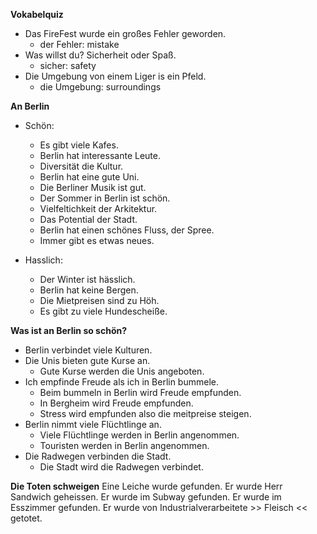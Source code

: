 **Vokabelquiz**

- Das FireFest wurde ein großes Fehler geworden.
  - der Fehler: mistake
- Was willst du? Sicherheit oder Spaß.
  - sicher: safety
- Die Umgebung von einem Liger is ein Pfeld.
  - die Umgebung: surroundings

**An Berlin**

- Schön:

  - Es gibt viele Kafes.
  - Berlin hat interessante Leute.
  - Diversität die Kultur.
  - Berlin hat eine gute Uni.
  - Die Berliner Musik ist gut.
  - Der Sommer in Berlin ist schön.
  - Vielfeltichkeit der Arkitektur.
  - Das Potential der Stadt.
  - Berlin hat einen schönes Fluss, der Spree.
  - Immer gibt es etwas neues.

- Hasslich:
  - Der Winter ist hässlich.
  - Berlin hat keine Bergen.
  - Die Mietpreisen sind zu Höh.
  - Es gibt zu viele Hundescheiße.

**Was ist an Berlin so schön?**

- Berlin verbindet viele Kulturen.
- Die Unis bieten gute Kurse an.
  - Gute Kurse werden die Unis angeboten.
- Ich empfinde Freude als ich in Berlin bummele.
  - Beim bummeln in Berlin wird Freude empfunden.
  - In Bergheim wird Freude empfunden.
  - Stress wird empfunden also die meitpreise steigen.
- Berlin nimmt viele Flüchtlinge an.
  - Viele Flüchtlinge werden in Berlin angenommen.
  - Touristen werden in Berlin angenommen.
- Die Radwegen verbinden die Stadt.
  - Die Stadt wird die Radwegen verbindet.

**Die Toten schweigen**
Eine Leiche wurde gefunden. Er wurde Herr Sandwich geheissen.
Er wurde im Subway gefunden. Er wurde im Esszimmer gefunden.
Er wurde von Industrialverarbeitete >> Fleisch << getotet.
